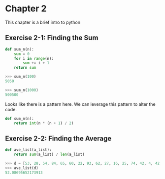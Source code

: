 # Chapter 2
This chapter is a brief intro to python

## Exercise 2-1: Finding the Sum
```py
def sum_n(n):
    sum = 0
    for i in range(n):
        sum += i + 1
    return sum
```
```py
>>> sum_n(100)
5050
```
```py
>>> sum_n(1000)
500500
```
Looks like there is a pattern here. We can leverage this pattern to alter the
code.
```py
def sum_n(n):
    return int(n * (n + 1) / 2)
```

## Exercise 2-2: Finding the Average
```py
def ave_list(a_list):
    return sum(a_list) / len(a_list)
```
```py
>>> d = [53, 28, 54, 84, 65, 60, 22, 93, 62, 27, 16, 25, 74, 42, 4, 42, 15, 96, 11, 70, 83, 97, 75]
>>> ave_list(d)
52.08695652173913
```
